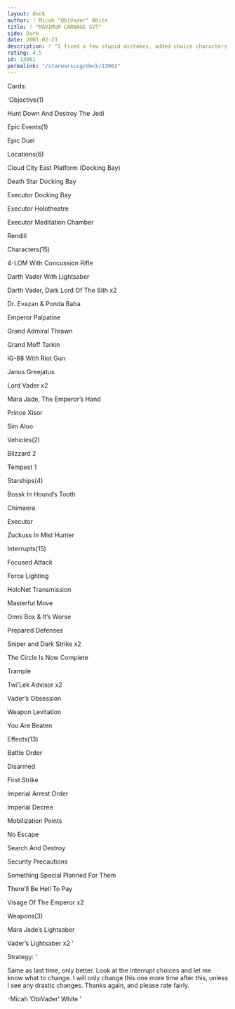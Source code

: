 ```yaml
---
layout: deck
author: ! Micah "ObiVader" White
title: ! "MAXIMUM CARNAGE SVT"
side: Dark
date: 2001-02-23
description: ! "I fixed a few stupid mistakes, added choice characters and made it better. I think I got a keeper here."
rating: 4.5
id: 13961
permalink: "/starwarsccg/deck/13961"
---
```

Cards: 

'Objective(1)

Hunt Down And Destroy The Jedi


Epic Events(1)

Epic Duel


Locations(6)

Cloud City East Platform (Docking Bay)

Death Star Docking Bay

Executor Docking Bay

Executor Holotheatre

Executor Meditation Chamber

Rendili


Characters(15)

4-LOM With Concussion Rifle

Darth Vader With Lightsaber

Darth Vader, Dark Lord Of The Sith x2

Dr. Evazan & Ponda Baba

Emperor Palpatine

Grand Admiral Thrawn

Grand Moff Tarkin

IG-88 With Riot Gun

Janus Greejatus

Lord Vader x2

Mara Jade, The Emperor’s Hand

Prince Xisor

Sim Aloo


Vehicles(2)

Blizzard 2

Tempest 1


Starships(4)

Bossk In Hound’s Tooth 

Chimaera

Executor

Zuckuss In Mist Hunter


Interrupts(15)

Focused Attack

Force Lighting

HoloNet Transmission

Masterful Move

Omni Box & It’s Worse 

Prepared Defenses 

Sniper and Dark Strike x2

The Circle Is Now Complete

Trample 

Twi’Lek Advisor x2

Vader’s Obsession

Weapon Levitation 

You Are Beaten


Effects(13)

Battle Order

Disarmed 

First Strike

Imperial Arrest Order

Imperial Decree 

Mobilization Points

No Escape

Search And Destroy

Security Precautions

Something Special Planned For Them

There’ll Be Hell To Pay

Visage Of The Emperor x2


Weapons(3)

Mara Jade’s Lightsaber 

Vader’s Lightsaber x2 '

Strategy: '

Same as last time, only better.  Look at the interrupt choices and let me know what to change. I will only change this one more time after this, unless I see any drastic changes. Thanks again, and please rate fairly.

-Micah ’ObiVader’ White '
